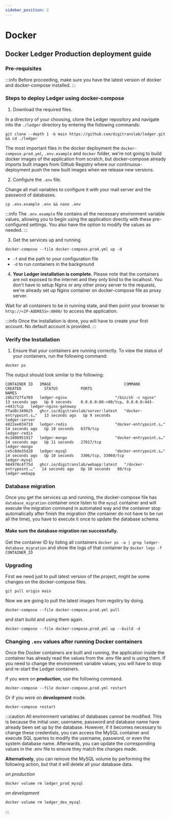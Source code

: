 ```yaml
---
sidebar_position: 2
---
```


# Docker

## Docker Ledger Production deployment guide

### Pre-requisites

:::info
Before proceeding, make sure you have the latest version of docker and docker-compose installed.
:::

### Steps to deploy Ledger using docker-compose

1. Download the required files. 

In a directory of your choosing, clone the Ledger repository and navigate into the `./ledger` directory by entering the following commands:

```
git clone --depth 1 -b main https://github.com/digitranslab/ledger.git && cd ./ledger
```

The most important files in the docker deployment the `docker-compose.prod.yml`, `.env.example` and `docker` folder, we're not going to build docker images of the application from scratch, but docker-compose already imports built images from Github Registry where our continuous-deployment push the new built images when we release new versions.

2. Configure the `.env` file.

Change all mail variables to configure it with your mail server and the password of databases.

```
cp .env.example .env && nano .env
```

:::info
The `.env.example` file contains all the necessary environment variable values, allowing you to begin using the application directly with these pre-configured settings. You also have the option to modify the values as needed.
:::

3. Get the services up and running.

```
docker-compose --file docker-compose.prod.yml up -d
```

- `-f` and the path to your configuration file
- `-d` to run containers in the background

4. **Your Ledger installation is complete.** Please note that the containers are not exposed to the internet and they only bind to the localhost. You don't have to setup Nginx or any other proxy server to the requests, we're already set up Nginx container on docker-compose file as proxy server.

Wait for all containers to be in running state, and then point your browser to `http://<IP-ADDRESS>:8000/` to access the application.

:::info
Once the installation is done, you will have to create your first account. No default account is provided.
:::

### Verify the Installation

1. Ensure that your containers are running correctly. To view the status of your containers, run the following command:

```
docker ps
```

The output should look similar to the following:

```
CONTAINER ID   IMAGE                                COMMAND                  CREATED          STATUS          PORTS                                      NAMES
28b2727fa769   ledger-nginx                     "/bin/sh -c nginx"       13 seconds ago   Up 8 seconds    0.0.0.0:80->80/tcp, 0.0.0.0:443->443/tcp   ledger-nginx-gateway
7fad8c349625   ghcr.io/digitranslab/server:latest   "docker-entrypoint.s…"   13 seconds ago   Up 9 seconds                                               ledger-server
4822ee034710   ledger-redis                     "docker-entrypoint.s…"   14 seconds ago   Up 10 seconds   6379/tcp                                   ledger-redis
0c1806951917   ledger-mongo                     "docker-entrypoint.s…"   14 seconds ago   Up 11 seconds   27017/tcp                                  ledger-mongo
ce5c8de35d28   ledger-mysql                     "docker-entrypoint.s…"   14 seconds ago   Up 10 seconds   3306/tcp, 33060/tcp                        ledger-mysql
984978c4f75d   ghcr.io/digitranslab/webapp:latest   "/docker-entrypoint.…"   14 seconds ago   Up 10 seconds   80/tcp                                     ledger-webapp
```

### Database migration

Once you get the services up and running, the docker-compose file has `database_migration` container once listen to the `mysql` container and will execute the migration command in automated way and the container stop automatically after finish the migration (the container do not have to be run all the time), you have to execute it once to update the database schema.

#### Make sure the database migration ran successfully.

Get the container ID by listing all containers `docker ps -a | grep ledger-database_migration` and show the logs of that container by `docker logs -f CONTAINER_ID`

### Upgrading

First we need just to pull latest version of the project, might be some changes on the docker-compose files.

```
git pull origin main
```

Now we are going to pull the latest images from regsitry by doing.

```
docker-compose --file docker-compose.prod.yml pull
```

and start build and using them again.

```
docker-compose --file docker-compose.prod.yml up --build -d
```

### Changing `.env` values after running Docker containers

Once the Docker containers are built and running, the application inside the container has already read the values from the .env file and is using them.
If you need to change the environment variable values, you will have to stop and re-start the Ledger containers.

If you were on **production**, use the following command.

```
docker-compose --file docker-compose.prod.yml restart
```

Or if you were on **development** mode.
```
docker-compose restart
```

:::caution
All environment variables of databases cannot be modified. This is because the initial user, username, password and database name have already been set up by the database. However, if it becomes necessary to change these credentials, you can access the MySQL container and execute SQL queries to modify the username, password, or even the system database name. Afterwards, you can update the corresponding values in the .env file to ensure they match the changes made.

**Alternatively**, you can remove the MySQL volume by performing the following action, but that it will delete all your database data.

*on production*
```
docker volume rm ledger_prod_mysql
```

*on development*
```
docker volume rm ledger_dev_mysql
```
:::